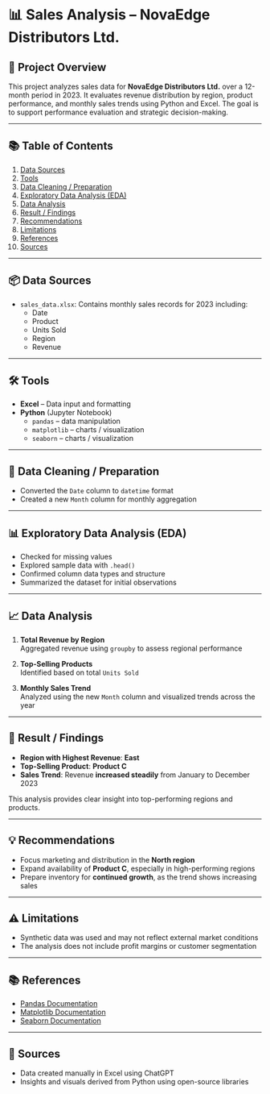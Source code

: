 # 📊 Sales Analysis – NovaEdge Distributors Ltd.

## 🧠 Project Overview

This project analyzes sales data for **NovaEdge Distributors Ltd.** over a 12-month period in 2023. It evaluates revenue distribution by region, product performance, and monthly sales trends using Python and Excel. The goal is to support performance evaluation and strategic decision-making.

---

## 📚 Table of Contents

1. [Data Sources](#data-sources)  
2. [Tools](#tools)  
3. [Data Cleaning / Preparation](#data-cleaning--preparation)  
4. [Exploratory Data Analysis (EDA)](#exploratory-data-analysis-eda)  
5. [Data Analysis](#data-analysis)  
6. [Result / Findings](#result--findings)  
7. [Recommendations](#recommendations)  
8. [Limitations](#limitations)  
9. [References](#references)  
10. [Sources](#sources)

---

## 📦 Data Sources

- `sales_data.xlsx`: Contains monthly sales records for 2023 including:
  - Date
  - Product
  - Units Sold
  - Region
  - Revenue

---

## 🛠 Tools

- **Excel** – Data input and formatting
- **Python** (Jupyter Notebook)
  - `pandas` – data manipulation
  - `matplotlib` – charts / visualization
  - `seaborn` – charts / visualization

---

## 🧹 Data Cleaning / Preparation

- Converted the `Date` column to `datetime` format
- Created a new `Month` column for monthly aggregation

---

## 📊 Exploratory Data Analysis (EDA)

- Checked for missing values
- Explored sample data with `.head()`
- Confirmed column data types and structure
- Summarized the dataset for initial observations

---

## 📈 Data Analysis

1. **Total Revenue by Region**  
   Aggregated revenue using `groupby` to assess regional performance

2. **Top-Selling Products**  
   Identified based on total `Units Sold`

3. **Monthly Sales Trend**  
   Analyzed using the new `Month` column and visualized trends across the year

---

## 🧾 Result / Findings

- **Region with Highest Revenue**: **East**
- **Top-Selling Product**: **Product C**
- **Sales Trend**: Revenue **increased steadily** from January to December 2023

This analysis provides clear insight into top-performing regions and products.

---

## 💡 Recommendations

- Focus marketing and distribution in the **North region**
- Expand availability of **Product C**, especially in high-performing regions
- Prepare inventory for **continued growth**, as the trend shows increasing sales

---

## ⚠️ Limitations

- Synthetic data was used and may not reflect external market conditions
- The analysis does not include profit margins or customer segmentation

---

## 📚 References

- [Pandas Documentation](https://pandas.pydata.org/)
- [Matplotlib Documentation](https://matplotlib.org/)
- [Seaborn Documentation](https://seaborn.pydata.org/)

---

## 🔗 Sources

- Data created manually in Excel using ChatGPT
- Insights and visuals derived from Python using open-source libraries
